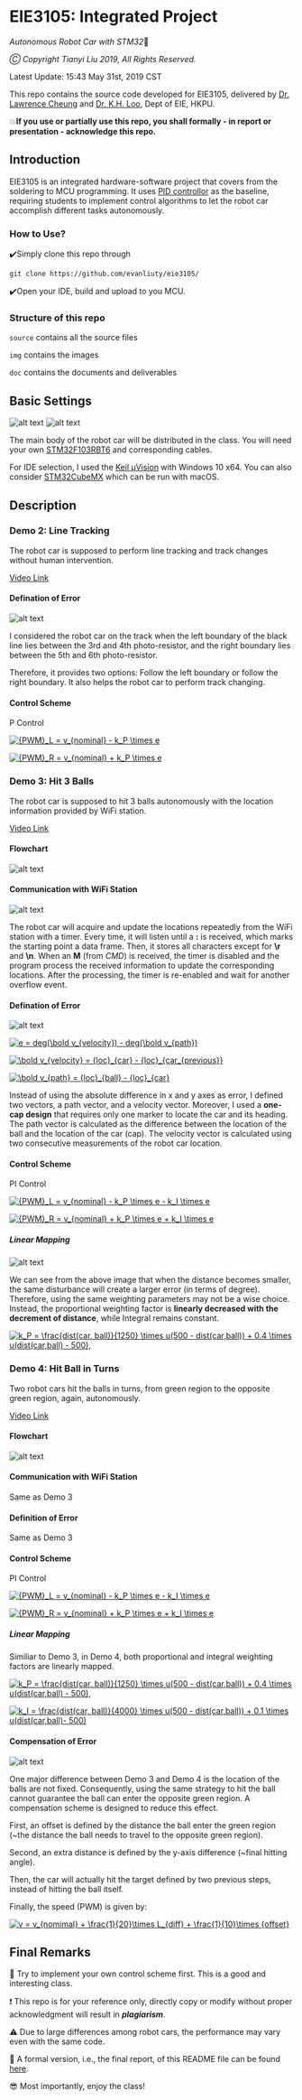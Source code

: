 # EIE3105: Integrated Project
*Autonomous Robot Car with STM32*:car: 

_Ⓒ Copyright Tianyi Liu 2019, All Rights Reserved._

Latest Update: 15:43 May 31st, 2019 CST

This repo contains the source code developed for EIE3105, delivered by [Dr. Lawrence Cheung](http://www.eie.polyu.edu.hk/~encccl/) and [Dr. K.H. Loo](https://khloo563545619.wordpress.com), Dept of EIE, HKPU.

:boom:**If you use or partially use this repo, you shall formally - in report or presentation - acknowledge this repo.**

## Introduction
EIE3105 is an integrated hardware-software project that covers from the soldering to MCU programming. It uses [PID controllor](https://en.wikipedia.org/wiki/PID_controller) as the baseline, requiring students to implement control algorithms to let the robot car accomplish different tasks autonomously. 

### How to Use?
:heavy_check_mark:Simply clone this repo through 

`git clone https://github.com/evanliuty/eie3105/`

:heavy_check_mark:Open your IDE, build and upload to you MCU.

### Structure of this repo
`source` contains all the source files

`img`    contains the images

`doc`    contains the documents and deliverables

## Basic Settings
![alt text](https://github.com/evanliuty/eie3105/blob/master/img/robotcar.jpg "Robot Car")
![alt text](https://github.com/evanliuty/eie3105/blob/master/img/stm32.jpg "STM32")

The main body of the robot car will be distributed in the class. You will need your own [STM32F103RBT6](https://www.st.com/en/microcontrollers-microprocessors/stm32f103rb.html#overview) and corresponding cables.

For IDE selection, I used the [Keil µVision](http://www2.keil.com/mdk5/uvision/) with Windows 10 x64. You can also consider [STM32CubeMX](https://www.st.com/en/development-tools/stm32cubemx.html) which can be run with macOS.

## Description
### Demo 2: Line Tracking

The robot car is supposed to perform line tracking and track changes without human intervention.

[Video Link](https://youtu.be/aTSeCGgGjnU)

#### Defination of Error

![alt text](https://github.com/evanliuty/eie3105/blob/master/img/demo2_error.jpg "Demo 2 Error")

I considered the robot car on the track when the left boundary of the black line lies between the 3rd and 4th photo-resistor, and the right boundary lies between the 5th and 6th photo-resistor.

Therefore, it provides two options: Follow the left boundary or follow the right boundary. It also helps the robot car to perform track changing.

#### Control Scheme
P Control

<a href="https://www.codecogs.com/eqnedit.php?latex={PWM}_L&space;=&space;v_{nominal}&space;-&space;k_P&space;\times&space;e" target="_blank"><img src="https://latex.codecogs.com/gif.latex?{PWM}_L&space;=&space;v_{nominal}&space;-&space;k_P&space;\times&space;e" title="{PWM}_L = v_{nominal} - k_P \times e" /></a>

<a href="https://www.codecogs.com/eqnedit.php?latex={PWM}_R&space;=&space;v_{nominal}&space;&plus;&space;k_P&space;\times&space;e" target="_blank"><img src="https://latex.codecogs.com/gif.latex?{PWM}_R&space;=&space;v_{nominal}&space;&plus;&space;k_P&space;\times&space;e" title="{PWM}_R = v_{nominal} + k_P \times e" /></a>

### Demo 3: Hit 3 Balls

The robot car is supposed to hit 3 balls autonomously with the location information provided by WiFi station.

[Video Link](https://youtu.be/oVnxMDGdJqI) 

#### Flowchart

![alt text](https://github.com/evanliuty/eie3105/blob/master/img/demo3_flow.jpg "Demo 3 Flowchart")

#### Communication with WiFi Station

![alt text](https://github.com/evanliuty/eie3105/blob/master/img/wifi.jpg "WiFi Communication")

The robot car will acquire and update the locations repeatedly from the WiFi station with a timer. Every time, it will listen until a **:** is received, which marks the starting point a data frame. Then, it stores all characters except for **\r** and **\n**. When an **M** (from *CMD*) is received, the timer is disabled and the program process the received information to update the corresponding locations. After the processing, the timer is re-enabled and wait for another overflow event.

#### Defination of Error

![alt text](https://github.com/evanliuty/eie3105/blob/master/img/demo3_error.jpg "Demo 3 Error")

<a href="https://www.codecogs.com/eqnedit.php?latex=e&space;=&space;deg(\bold&space;v_{velocity})&space;-&space;deg(\bold&space;v_{path})" target="_blank"><img src="https://latex.codecogs.com/gif.latex?e&space;=&space;deg(\bold&space;v_{velocity})&space;-&space;deg(\bold&space;v_{path})" title="e = deg(\bold v_{velocity}) - deg(\bold v_{path})" /></a>

<a href="https://www.codecogs.com/eqnedit.php?latex=\bold&space;v_{velocity}&space;=&space;{loc}_{car}&space;-&space;{loc}_{car_{previous}}" target="_blank"><img src="https://latex.codecogs.com/gif.latex?\bold&space;v_{velocity}&space;=&space;{loc}_{car}&space;-&space;{loc}_{car_{previous}}" title="\bold v_{velocity} = {loc}_{car} - {loc}_{car_{previous}}" /></a>

<a href="https://www.codecogs.com/eqnedit.php?latex=\bold&space;v_{path}&space;=&space;{loc}_{ball}&space;-&space;{loc}_{car}" target="_blank"><img src="https://latex.codecogs.com/gif.latex?\bold&space;v_{path}&space;=&space;{loc}_{ball}&space;-&space;{loc}_{car}" title="\bold v_{path} = {loc}_{ball} - {loc}_{car}" /></a>

Instead of using the absolute difference in x and y axes as error, I defined two vectors, a path vector, and a velocity vector. Moreover, I used a **one-cap design** that requires only one marker to locate the car and its heading. The path vector is calculated as the difference between the location of the ball and the location of the car (cap). The velocity vector is calculated using two consecutive measurements of the robot car location.

#### Control Scheme
PI Control

<a href="https://www.codecogs.com/eqnedit.php?latex={PWM}_L&space;=&space;v_{nominal}&space;-&space;k_P&space;\times&space;e&space;-&space;k_I&space;\times&space;e" target="_blank"><img src="https://latex.codecogs.com/gif.latex?{PWM}_L&space;=&space;v_{nominal}&space;-&space;k_P&space;\times&space;e&space;-&space;k_I&space;\times&space;e" title="{PWM}_L = v_{nominal} - k_P \times e - k_I \times e" /></a>

<a href="https://www.codecogs.com/eqnedit.php?latex={PWM}_R&space;=&space;v_{nominal}&space;&plus;&space;k_P&space;\times&space;e&space;&plus;&space;k_I&space;\times&space;e" target="_blank"><img src="https://latex.codecogs.com/gif.latex?{PWM}_R&space;=&space;v_{nominal}&space;&plus;&space;k_P&space;\times&space;e&space;&plus;&space;k_I&space;\times&space;e" title="{PWM}_R = v_{nominal} + k_P \times e + k_I \times e" /></a>

##### Linear Mapping

![alt text](https://github.com/evanliuty/eie3105/blob/master/img/demo3_map.jpg "Linear Mapping")

We can see from the above image that when the distance becomes smaller, the same disturbance will create a larger error (in terms of degree). Therefore, using the same weighting parameters may not be a wise choice. Instead, the proportional weighting factor is **linearly decreased with the decrement of distance**, while Integral remains constant.

<a href="https://www.codecogs.com/eqnedit.php?latex=k_P&space;=&space;\frac{dist(car,&space;ball)}{1250}&space;\times&space;u(500&space;-&space;dist(car,ball))&space;&plus;&space;0.4&space;\times&space;u(dist(car,ball)&space;-&space;500)," target="_blank"><img src="https://latex.codecogs.com/gif.latex?k_P&space;=&space;\frac{dist(car,&space;ball)}{1250}&space;\times&space;u(500&space;-&space;dist(car,ball))&space;&plus;&space;0.4&space;\times&space;u(dist(car,ball)&space;-&space;500)," title="k_P = \frac{dist(car, ball)}{1250} \times u(500 - dist(car,ball)) + 0.4 \times u(dist(car,ball) - 500)," /></a>

### Demo 4: Hit Ball in Turns

Two robot cars hit the balls in turns, from green region to the opposite green region, again, autonomously.

[Video Link](https://youtu.be/pxqHDLINmTU)

#### Flowchart

![alt text](https://github.com/evanliuty/eie3105/blob/master/img/demo4_flow.jpg "Demo 4 Flowchart")

#### Communication with WiFi Station

Same as Demo 3

#### Definition of Error

Same as Demo 3

#### Control Scheme
PI Control

<a href="https://www.codecogs.com/eqnedit.php?latex={PWM}_L&space;=&space;v_{nominal}&space;-&space;k_P&space;\times&space;e&space;-&space;k_I&space;\times&space;e" target="_blank"><img src="https://latex.codecogs.com/gif.latex?{PWM}_L&space;=&space;v_{nominal}&space;-&space;k_P&space;\times&space;e&space;-&space;k_I&space;\times&space;e" title="{PWM}_L = v_{nominal} - k_P \times e - k_I \times e" /></a>

<a href="https://www.codecogs.com/eqnedit.php?latex={PWM}_R&space;=&space;v_{nominal}&space;&plus;&space;k_P&space;\times&space;e&space;&plus;&space;k_I&space;\times&space;e" target="_blank"><img src="https://latex.codecogs.com/gif.latex?{PWM}_R&space;=&space;v_{nominal}&space;&plus;&space;k_P&space;\times&space;e&space;&plus;&space;k_I&space;\times&space;e" title="{PWM}_R = v_{nominal} + k_P \times e + k_I \times e" /></a>

##### Linear Mapping

Similiar to Demo 3, in Demo 4, both proportional and integral weighting factors are linearly mapped.

<a href="https://www.codecogs.com/eqnedit.php?latex=k_P&space;=&space;\frac{dist(car,&space;ball)}{1250}&space;\times&space;u(500&space;-&space;dist(car,ball))&space;&plus;&space;0.4&space;\times&space;u(dist(car,ball)&space;-&space;500)," target="_blank"><img src="https://latex.codecogs.com/gif.latex?k_P&space;=&space;\frac{dist(car,&space;ball)}{1250}&space;\times&space;u(500&space;-&space;dist(car,ball))&space;&plus;&space;0.4&space;\times&space;u(dist(car,ball)&space;-&space;500)," title="k_P = \frac{dist(car, ball)}{1250} \times u(500 - dist(car,ball)) + 0.4 \times u(dist(car,ball) - 500)," /></a>

<a href="https://www.codecogs.com/eqnedit.php?latex=k_I&space;=&space;\frac{dist(car,&space;ball)}{4000}&space;\times&space;u(500&space;-&space;dist(car,ball))&space;&plus;&space;0.1&space;\times&space;u(dist(car,ball)-&space;500)" target="_blank"><img src="https://latex.codecogs.com/gif.latex?k_I&space;=&space;\frac{dist(car,&space;ball)}{4000}&space;\times&space;u(500&space;-&space;dist(car,ball))&space;&plus;&space;0.1&space;\times&space;u(dist(car,ball)-&space;500)" title="k_I = \frac{dist(car, ball)}{4000} \times u(500 - dist(car,ball)) + 0.1 \times u(dist(car,ball)- 500)" /></a>

#### Compensation of Error
![alt text](https://github.com/evanliuty/eie3105/blob/master/img/demo4_comp.jpg "Demo 4 Compensation")

One major difference between Demo 3 and Demo 4 is the location of the balls are not fixed. Consequently, using the same strategy to hit the ball cannot guarantee the ball can enter the opposite green region. A compensation scheme is designed to reduce this effect. 

First, an offset is defined by the distance the ball enter the green region (~the distance the ball needs to travel to the opposite green region).

Second, an extra distance is defined by the y-axis difference (~final hitting angle).

Then, the car will actually hit the target defined by two previous steps, instead of hitting the ball itself.

Finally, the speed (PWM) is given by: 

<a href="https://www.codecogs.com/eqnedit.php?latex=v&space;=&space;v_{nomimal}&space;&plus;&space;\frac{1}{20}\times&space;L_{diff}&space;&plus;&space;\frac{1}{10}\times&space;{offset}" target="_blank"><img src="https://latex.codecogs.com/gif.latex?v&space;=&space;v_{nomimal}&space;&plus;&space;\frac{1}{20}\times&space;L_{diff}&space;&plus;&space;\frac{1}{10}\times&space;{offset}" title="v = v_{nomimal} + \frac{1}{20}\times L_{diff} + \frac{1}{10}\times {offset}" /></a>

## Final Remarks

:100: Try to implement your own control scheme first. This is a good and interesting class.

:exclamation: This repo is for your reference only, directly copy or modify without proper acknowledgment will result in ***plagiarism***.

:warning: Due to large differences among robot cars, the performance may vary even with the same code.

:memo: A formal version, i.e., the final report, of this README file can be found [here](https://github.com/evanliuty/eie3105/blob/master/doc/report.pdf).

:sunglasses: Most importantly, enjoy the class!
